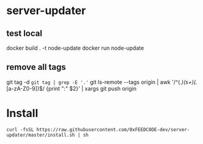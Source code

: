 # server-updater

## test local
docker build . -t node-update
docker run node-update

## remove all tags
git tag -d `git tag | grep -E '.'`
git ls-remote --tags origin | awk '/^(.*)(s+)(.*[a-zA-Z0-9])$/ {print ":" $2}' | xargs git push origin


# Install
```shell
curl -fsSL https://raw.githubusercontent.com/0xFEEDC0DE-dev/server-updater/master/install.sh | sh
```
